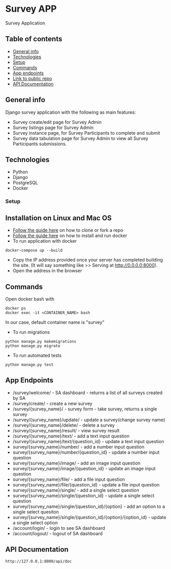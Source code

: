 # Survey APP
Survey Application

## Table of contents
* [General info](#general-info)
* [Technologies](#technologies)
* [Setup](#setup)
* [Commands](#commands)
* [App endpoints](#app-endpoints)
* [Link to public repo](#public-repo)
* [API Documentation](#api-documentation)


## General info
Django survey application with the following as main features:

* Survey create/edit page for Survey Admin
* Survey listings page for Survey Admin
* Survey instance page, for Survey Participants to complete and submit
* Survey data tabulation page for Survey Admin to view all Survey Participants submissions.


## Technologies
* Python
* Django
* PostgreSQL
* Docker

### Setup
## Installation on Linux and Mac OS
* [Follow the guide here](https://help.github.com/articles/fork-a-repo) on how to clone or fork a repo
* [Follow the guide here](https://docs.docker.com/engine/install/) on how to install and run docker
* To run application with docker
```
docker-compose up --build
```
  
* Copy the IP address provided once your server has completed building the site. (It will say something like >> Serving at http://0.0.0.0:8000).
* Open the address in the browser

## Commands
Open docker bash with 
```
docker ps
docker exec -it <CONTAINER_NAME> bash
```
In our case, default container name is "survey"
* To run migrations
```
python manage.py makemigrations 
python manage.py migrate

```
* To run automated tests
```
python manage.py test

```

## App Endpoints
* /survey/welcome/ - SA dashboard - returns a list of all surveys created by SA
* /survey/create/ - create a new survey
* /survey/{survey_name}/ - survey form - take survey, returns a single survey
* /survey/{survey_name}/update/ - update a survey(change survey name)
* /survey/{survey_name}/delete/ - delete a survey
* /survey/{survey_name}/result/ - view survey result
* /survey/{survey_name}/text/ - add a text input question
* /survey/{survey_name}/text/{question_id} - update a text input question
* survey/{survey_name}/number/ - add a number input question
* survey/{survey_name}/number/{question_id} - update a number input question 
* survey/{survey_name}/image/ - add an image input question
* survey/{survey_name}/image/{question_id} - update an image input question
* survey/{survey_name}/file/ - add a file input question
* survey/{survey_name}/file/{question_id} - update a file input question
* survey/{survey_name}/single/ - add a single select question
* survey/{survey_name}/single/{question_id} - update a single select question
* survey/{survey_name}/single/{question_id}/{option} - add an option to a single select quesiton
* survey/{survey_name}/single/{question_id}/{option}/{option_id} - update a single select option
* /account/login/ - login to see SA dashboard
* /account/logout/ - logout of SA dashboard

## API Documentation
```
http://127.0.0.1:8000/api/doc 
```

